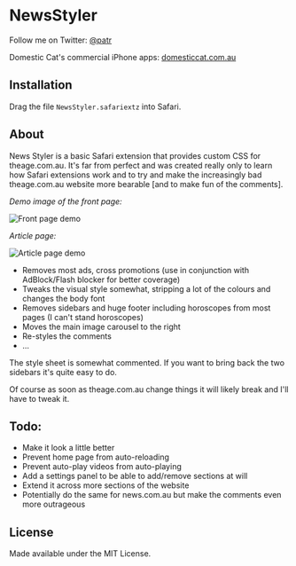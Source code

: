 NewsStyler
============

Follow me on Twitter: [@patr](http://twitter.com/patr)

Domestic Cat's commercial iPhone apps: [domesticcat.com.au](http://domesticcat.com.au/apps)

Installation
------------

Drag the file `NewsStyler.safariextz` into Safari.

About
-----

News Styler is a basic Safari extension that provides custom CSS for theage.com.au.  It's far from perfect and was created really only to learn how Safari extensions work and to try and make the increasingly bad theage.com.au website more bearable [and to make fun of the comments].

_Demo image of the front page:_

![Front page demo](http://domesticcat.com.au/projects/newsstyler/frontpagedemo.png)

_Article page:_

![Article page demo](http://domesticcat.com.au/projects/newsstyler/articledemo.png)

* Removes most ads, cross promotions (use in conjunction with AdBlock/Flash blocker for better coverage)
* Tweaks the visual style somewhat, stripping a lot of the colours and changes the body font
* Removes sidebars and huge footer including horoscopes from most pages (I can't stand horoscopes)
* Moves the main image carousel to the right
* Re-styles the comments
* ...

The style sheet is somewhat commented.  If you want to bring back the two sidebars it's quite easy to do.

Of course as soon as theage.com.au change things it will likely break and I'll have to tweak it.

Todo:
-----

* Make it look a little better
* Prevent home page from auto-reloading
* Prevent auto-play videos from auto-playing
* Add a settings panel to be able to add/remove sections at will
* Extend it across more sections of the website
* Potentially do the same for news.com.au but make the comments even more outrageous

License
-----------

Made available under the MIT License. 